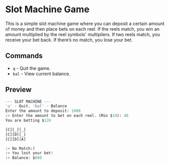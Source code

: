 # Slot Machine Game

This is a simple slot machine game where you can deposit a certain amount of money and then place bets on each reel. If the reels match, you win an amount multiplied by the reel symbols' multipliers. If two reels match, you receive your bet back. If there’s no match, you lose your bet.

## Commands

- `q` - Quit the game.
- `bal` - View current balance.

## Preview

```python
--- SLOT MACHINE ---
'q' - Quit. 'bal' - Balance
Enter the amount to deposit: 1000
:> Enter the amount to bet on each reel. (Min $10): 40
You are betting $120

[C][_][_]
[C][D][_]
[C][D][A]

:> No Match:(
:> You lost your bet!
:> Balance: $880
```
